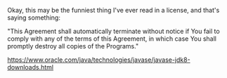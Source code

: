 Okay, this may be the funniest thing I've ever read in a license, and
that's saying something:

"This Agreement shall automatically terminate without notice if You fail to
comply with any of the terms of this Agreement, in which case You shall
promptly destroy all copies of the Programs."

https://www.oracle.com/java/technologies/javase/javase-jdk8-downloads.html
